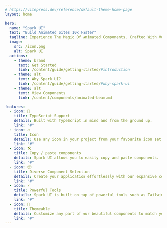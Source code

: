```yaml
---
# https://vitepress.dev/reference/default-theme-home-page
layout: home

hero:
  name: "Spark UI"
  text: "Build Animated Sites 10x Faster"
  tagline: Experience The Magic Of Animated Components. Crafted With Vue, TypeScript, TailwindCss And Vueuse Motion ✨
  image:
    src: /icon.png
    alt: Spark UI
  actions:
    - theme: brand
      text: Get Started
      link: /content/guide/getting-started/#introduction
    - theme: alt
      text: Why Spark UI?
      link: /content/guide/getting-started/#why-spark-ui
    - theme: alt
      text: View Components
      link: /content/components/animated-beam.md

features:
  - icon: 🦾
    title: TypeScript Support
    details: Built with TypeScript in mind and from the ground up.
    link: "#"
  - icon: 🔥
    title: Icon
    details: Use any icon in your project from your favourite icon set.
    link: "#"
  - icon: 🛠️
    title: Copy / paste components
    details: Spark UI allows you to easily copy and paste components.
    link: "#"
  - icon: 📦
    title: Diverse Component Selection
    details: Create your application effortlessly with our expansive collection of 20+ UI components.
    link: "#"
  - icon: ⚡️
    title: Powerful Tools
    details: Spark UI is built on top of powerful tools such as TailwindCss, VueUse, @vueuse/motion etc.
    link: "#"
  - icon: 🎨
    title: Themeable
    details: Customize any part of our beautiful components to match your style.
    link: "#"
---
```


<script setup>
import Demos from './src/components/Demos.vue'
</script>

<Demos />

<demo src="./src/example/animatedList/Demo.vue" srcCode="./src/example/animatedList/Demo.vue" />

<demo src="./src/example/meteors/Demo.vue" srcCode="./src/example/meteors/Demo.vue" />

<demo src="./src/example/animatedGradientText/Demo.vue" srcCode="./src/components/Demos.vue" />

<demo src="./src/example/skewedInfiniteScroll/Demo.vue" srcCode="./src/components/Demos.vue" />

<demo src="./src/example/letterUp/Demo.vue" srcCode="./src/components/Demos.vue" />

<demo src="./src/example/animatedShinyText/Demo.vue" srcCode="./src/components/Demos.vue" />

<demo src="./src/example/bento/Demo.vue" srcCode="./src/components/Demos.vue" />

<demo src="./src/example/blurFade/Demo.vue" srcCode="./src/components/Demos.vue" />

<demo src="./src/example/blurIn/Demo.vue" srcCode="./src/components/Demos.vue" />

<demo src="./src/example/Globe/Demo.vue" srcCode="./src/components/Demos.vue" />

<!-- <demo src="./src/example/GradualSpacing/Demo.vue" />

<demo src="./src/example/retroGrid/Demo.vue" />

<demo src="./src/example/orbitingCircles/Demo.vue" />

<demo src="./src/example/meteors/Demo.vue" />

<demo src="./src/example/typingAnimation/Demo.vue" />

<demo src="./src/example/marquee/Demo.vue" />

<demo src="./src/example/ripple/Demo.vue" />

<demo src="./src/example/particles/Demo.vue" />

<demo src="./src/example/dotPattern/Demo.vue" />

<demo src="./src/example/avatarCircle/Demo.vue" /> -->
